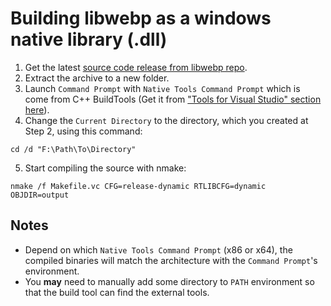 # Building libwebp as a windows native library (.dll)

1. Get the latest [source code release from libwebp repo](https://github.com/webmproject/libwebp/releases).
2. Extract the archive to a new folder.
3. Launch `Command Prompt` with `Native Tools Command Prompt` which is come from C++ BuildTools (Get it from ["Tools for Visual Studio" section here](https://visualstudio.microsoft.com/downloads/)).
4. Change the `Current Directory` to the directory, which you created at Step 2, using this command:
```batch
cd /d "F:\Path\To\Directory"
```
5. Start compiling the source with nmake:
```batch
nmake /f Makefile.vc CFG=release-dynamic RTLIBCFG=dynamic OBJDIR=output
```

## Notes
* Depend on which `Native Tools Command Prompt` (x86 or x64), the compiled binaries will match the architecture with the `Command Prompt`'s environment.
* You **may** need to manually add some directory to `PATH` environment so that the build tool can find the external tools.